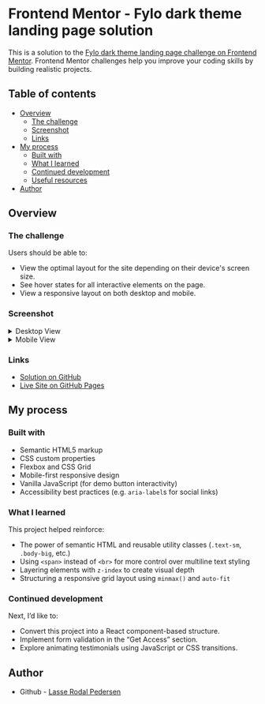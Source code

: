 # Frontend Mentor - Fylo dark theme landing page solution

This is a solution to the [Fylo dark theme landing page challenge on Frontend Mentor](https://www.frontendmentor.io/challenges/fylo-dark-theme-landing-page-5ca5f2d21e82137ec91a50fd). Frontend Mentor challenges help you improve your coding skills by building realistic projects. 

## Table of contents

- [Overview](#overview)
  - [The challenge](#the-challenge)
  - [Screenshot](#screenshot)
  - [Links](#links)
- [My process](#my-process)
  - [Built with](#built-with)
  - [What I learned](#what-i-learned)
  - [Continued development](#continued-development)
  - [Useful resources](#useful-resources)
- [Author](#author)

## Overview

### The challenge

Users should be able to:

- View the optimal layout for the site depending on their device's screen size.
- See hover states for all interactive elements on the page.
- View a responsive layout on both desktop and mobile.

### Screenshot

<details>
  <summary>Desktop View</summary>
  <img src="./media/screenshots/desktop-screenshot.png" alt="Fylo Landing Page Desktop Screenshot" width="600"/>
</details>

<details>
  <summary>Mobile View</summary>
  <img src="./media/screenshots/mobile-screenshot.png" alt="Fylo Landing Page Mobile Screenshot" width="300"/>
</details>

### Links

- [Solution on GitHub](https://github.com/Lasse-Rodal/Fylo-dark-theme-landing-page-Frontend-Mentor-Challenge)
- [Live Site on GitHub Pages](https://lasse-rodal.github.io/Fylo-dark-theme-landing-page-Frontend-Mentor-Challenge/)

## My process

### Built with

- Semantic HTML5 markup
- CSS custom properties
- Flexbox and CSS Grid
- Mobile-first responsive design
- Vanilla JavaScript (for demo button interactivity)
- Accessibility best practices (e.g. `aria-label`s for social links)

### What I learned

This project helped reinforce:

- The power of semantic HTML and reusable utility classes (`.text-sm`, `.body-big`, etc.)
- Using `<span>` instead of `<br>` for more control over multiline text styling
- Layering elements with `z-index` to create visual depth
- Structuring a responsive grid layout using `minmax()` and `auto-fit`

### Continued development

Next, I’d like to:

- Convert this project into a React component-based structure.
- Implement form validation in the “Get Access” section.
- Explore animating testimonials using JavaScript or CSS transitions.

## Author

- Github - [Lasse Rodal Pedersen](https://github.com/Lasse-Rodal)
